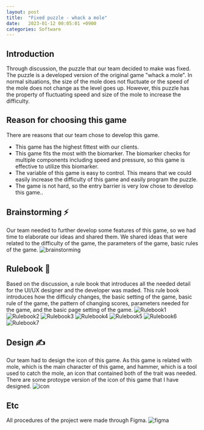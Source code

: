 ```yaml
---
layout: post
title:  "Fixed puzzle - whack a mole"
date:   2023-01-12 00:05:01 +0900
categories: Software
---
```


## Introduction

Through discussion, the puzzle that our team decided to make was fixed. The puzzle is a developed version of the original game "whack a mole". In normal situations, the size of the mole does not fluctuate or the speed of the mole does not change as the level goes up. However, this puzzle has the property of fluctuating speed and size of the mole to increase the difficulty.

## Reason for choosing this game

There are reasons that our team chose to develop this game.

- This game has the highest fittest with our clients.
- This game fits the most with the biomarker. The biomarker checks for multiple components including speed and pressure, so this game is effective to utilize this biomarker.
- The variable of this game is easy to control. This means that we could easily increase the difficulty of this game and easily program the puzzle.
- The game is not hard, so the entry barrier is very low chose to develop this game..

## Brainstorming ⚡️

Our team needed to further develop some features of this game, so we had time to elaborate our ideas and shared them. We shared ideas that were related to the difficulty of the game, the parameters of the game, basic rules of the game.
![brainstorming](https://res.cloudinary.com/dgq2zzviv/image/upload/v1673539352/%EA%B2%8C%EC%9E%84_%EA%B8%B0%ED%9A%8D_BrainStorming_zpamd7.png)

## Rulebook 📙

Based on the discussion, a rule book that introduces all the needed detail for the UI/UX designer and the developer was maded. This rule book introduces how the difficuly changes, the basic setting of the game, basic rule of the game, the pattern of changing scores, parameters needed for the game, and the basic page setting of the game.
![Rulebook1](https://res.cloudinary.com/dgq2zzviv/image/upload/v1673537555/Screenshot_2023-01-13_003017_dxckb3.png)
![Rulebook2](https://res.cloudinary.com/dgq2zzviv/image/upload/v1673537562/Screenshot_2023-01-13_003103_dyprwp.png)
![Rulebook3](https://res.cloudinary.com/dgq2zzviv/image/upload/v1673537568/Screenshot_2023-01-13_003123_dd2unz.png)
![Rulebook4](https://res.cloudinary.com/dgq2zzviv/image/upload/v1673537568/Screenshot_2023-01-13_003135_jqgqmu.png)
![Rulebook5](https://res.cloudinary.com/dgq2zzviv/image/upload/v1673537569/Screenshot_2023-01-13_003150_otierd.png)
![Rulebook6](https://res.cloudinary.com/dgq2zzviv/image/upload/v1673537573/Screenshot_2023-01-13_003203_popqz5.png)
![Rulebook7](https://res.cloudinary.com/dgq2zzviv/image/upload/v1673537574/Screenshot_2023-01-13_003218_bsr27f.png)

## Design ✍️

Our team had to design the icon of this game. As this game is related with mole, which is the main character of this game, and hammer, which is a tool used to catch the mole, an icon that contained both of the trait was needed. There are some protoype version of the icon of this game that I have designed.
![icon](https://res.cloudinary.com/dgq2zzviv/image/upload/v1673538737/Screenshot_2023-01-13_005203_uv1mwu.png)

## Etc

All procedures of the project were made through Figma.
![figma](https://cdn-icons-png.flaticon.com/512/5968/5968705.png)
